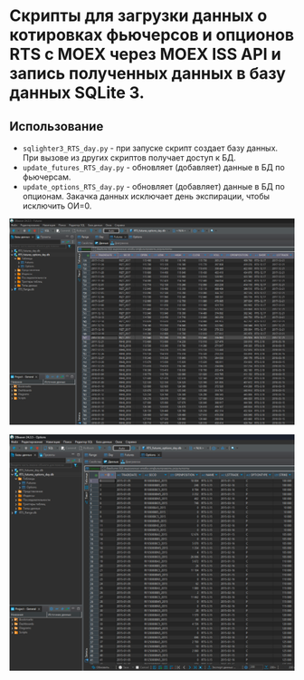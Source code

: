 # Скрипты для загрузки данных о котировках фьючерсов и опционов RTS с MOEX через MOEX ISS API и запись полученных данных в базу данных SQLite 3.  

## Использование

* `sqlighter3_RTS_day.py` - при запуске скрипт создает базу данных. 
При вызове из других скриптов получает доступ к БД.
* `update_futures_RTS_day.py` - обновляет (добавляет) данные в БД по фьючерсам.
* `update_options_RTS_day.py` - обновляет (добавляет) данные в БД по опционам.
Закачка данных исключает день экспирации, чтобы исключить ОИ=0.

![2025-02-19_143237.png](2025-02-19_143237.png)

![2025-02-19_143422.png](2025-02-19_143422.png)
